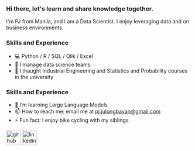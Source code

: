 ### Hi there,  let's learn and share knowledge together. 

I'm PJ from Manila, and I am a Data Scientist. I enjoy leveraging data and on business environments. 

### Skills and Experience
* 💻 Python / R / SQL / Qlik / Excel 
* 🌱 I manage data science teams
* 💬 I thaught Industrial Engineering and Statistics and Probability courses in the university

### Skills and Experience
- 🤔 I’m learning Large Language Models 
- 📫 How to reach me: email me at pj.julongbayan@gmail.com 
- ⚡ Fun fact: I enjoy bike cycling with my siblings.  

[<img src='https://cdn.jsdelivr.net/npm/simple-icons@3.0.1/icons/github.svg' alt='github' height='40'>](https://github.com/PJJulongbayan)  [<img src='https://cdn.jsdelivr.net/npm/simple-icons@3.0.1/icons/linkedin.svg' alt='linkedin' height='40'>](https://www.linkedin.com/in/paul-john-julongbayan-3b070464//)  

